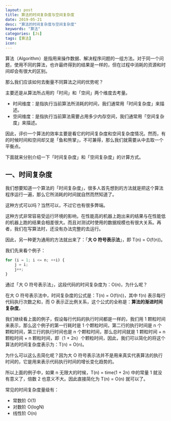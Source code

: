 ```yaml
---
layout: post
title: 算法的时间复杂度与空间复杂度
date: 2019-05-21
desc: "算法的时间复杂度与空间复杂度"
keywords: "算法"
categories: [Js]
tags: [算法]
icon:
---
```


算法（Algorithm）是指用来操作数据、解决程序问题的一组方法。对于同一个问题，使用不同的算法，也许最终得到的结果是一样的，但在过程中消耗的资源和时间却会有很大的区别。

那么我们应该如何去衡量不同算法之间的优势呢？

主要还是从算法所占用的「时间」和「空间」两个维度去考量。

- 时间维度：是指执行当前算法所消耗的时间，我们通常用「时间复杂度」来描述。
- 空间维度：是指执行当前算法需要占用多少内存空间，我们通常用「空间复杂度」来描述。

因此，评价一个算法的效率主要是看它的时间复杂度和空间复杂度情况。然而，有的时候时间和空间却又是「鱼和熊掌」，不可兼得，那么我们就需要从中去取一个平衡点。

下面就来分别介绍一下「时间复杂度」和「空间复杂度」的计算方式。

## 一、时间复杂度

我们想要知道一个算法的「时间复杂度」，很多人首先想到的方法就是把这个算法程序运行一遍，那么它所消耗的时间就自然而然知道了。

这种方式可以吗？当然可以，不过它也有很多弊端。

这种方式非常容易受运行环境的影响，在性能高的机器上跑出来的结果与在性能低的机器上跑的结果会相差很大。而且对测试时使用的数据规模也有很大关系。再者，我们在写算法时，还没有办法完整的去运行。

因此，另一种更为通用的方法就出来了：「**大 O 符号表示法**」，即 T(n) = O(f(n))。

我们先来看个例子：

~~~javascript
for (i = 1; i <= n; ++i) {
    j = i;
    j++;
}
~~~

通过「大 O 符号表示法」，这段代码的时间复杂度为：O(n)，为什么呢？

在大 O 符号表示法中，时间复杂度的公式是：T(n) = O(f(n))，其中 f(n) 表示每行代码执行次数之和，而 O 表示正比例关系，这个公式的全称是：**算法的渐进时间复杂度**。

我们继续看上面的例子，假设每行代码的执行时间都是一样的，我们用 1 颗粒时间来表示，那么这个例子的第一行耗时是 1 个颗粒时间，第二行的执行时间是 n 个颗粒时间，第三行的执行时间也是 n 个颗粒时间，那么总时间就是 1 颗粒时间 + n 颗粒时间 + n 颗粒时间，即（1 + 2n）个颗粒时间，因此，我们可以简化的将这个算法的时间复杂度表示为：T(n) = O(n)。

为什么可以这么去简化呢？因为大 O 符号表示法并不是用来真实代表算法的执行时间的，它是用来表示代码执行时间的增长变化趋势的。

所以上面的例子中，如果 n 无限大的时候，T(n) = time(1 + 2n) 中的常量 1 就没有意义了，倍数 2 也意义不大。因此直接简化为 T(n) = O(n) 就可以了。

常见的时间复杂度量级有：

- 常数阶 O(1)
- 对数阶 O(logN)
- 线性阶 O(n)